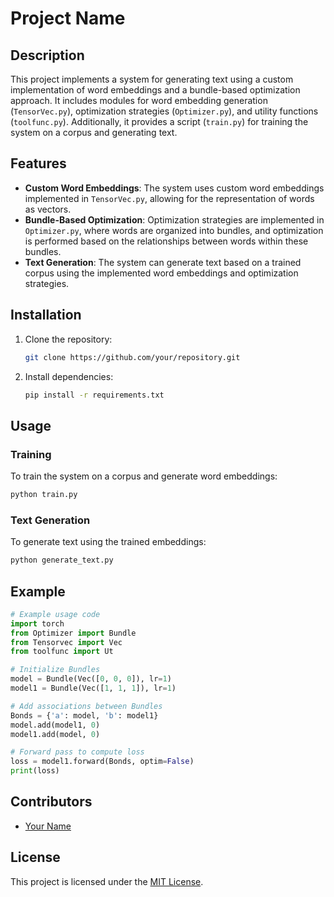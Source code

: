 # Project Name

## Description

This project implements a system for generating text using a custom implementation of word embeddings and a bundle-based optimization approach. It includes modules for word embedding generation (`TensorVec.py`), optimization strategies (`Optimizer.py`), and utility functions (`toolfunc.py`). Additionally, it provides a script (`train.py`) for training the system on a corpus and generating text.

## Features

- **Custom Word Embeddings**: The system uses custom word embeddings implemented in `TensorVec.py`, allowing for the representation of words as vectors.
- **Bundle-Based Optimization**: Optimization strategies are implemented in `Optimizer.py`, where words are organized into bundles, and optimization is performed based on the relationships between words within these bundles.
- **Text Generation**: The system can generate text based on a trained corpus using the implemented word embeddings and optimization strategies.

## Installation

1. Clone the repository:

   ```bash
   git clone https://github.com/your/repository.git
   ```

2. Install dependencies:

   ```bash
   pip install -r requirements.txt
   ```

## Usage

### Training

To train the system on a corpus and generate word embeddings:

```bash
python train.py
```

### Text Generation

To generate text using the trained embeddings:

```bash
python generate_text.py
```

## Example

```python
# Example usage code
import torch
from Optimizer import Bundle
from Tensorvec import Vec
from toolfunc import Ut

# Initialize Bundles
model = Bundle(Vec([0, 0, 0]), lr=1)
model1 = Bundle(Vec([1, 1, 1]), lr=1)

# Add associations between Bundles
Bonds = {'a': model, 'b': model1}
model.add(model1, 0)
model1.add(model, 0)

# Forward pass to compute loss
loss = model1.forward(Bonds, optim=False)
print(loss)
```

## Contributors

- [Your Name](https://github.com/your-profile)

## License

This project is licensed under the [MIT License](LICENSE).
